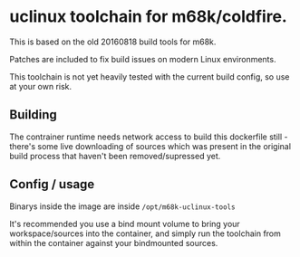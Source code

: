 # uclinux toolchain for m68k/coldfire.

This is based on the old 20160818 build tools for m68k.

Patches are included to fix build issues on modern Linux environments.

This toolchain is not yet heavily tested with the current build config, so use
at your own risk.

## Building

The contrainer runtime needs network access to build this dockerfile still -
there's some live downloading of sources which was present in the original
build process that haven't been removed/supressed yet.

## Config / usage

Binarys inside the image are inside `/opt/m68k-uclinux-tools`

It's recommended you use a bind mount volume to bring your workspace/sources into
the container, and simply run the toolchain from within the container against 
your bindmounted sources.


